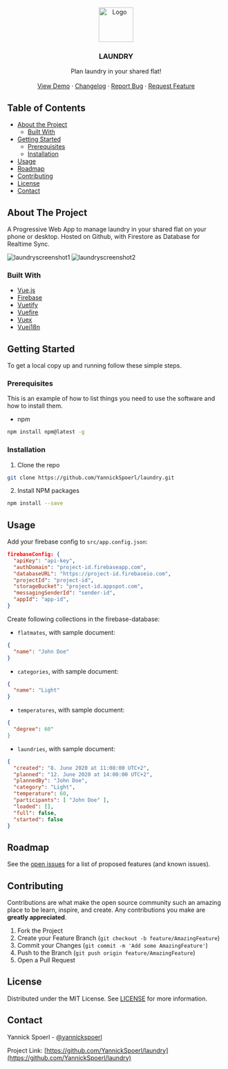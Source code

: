 <br />
<p align="center">
  <a href="https://github.com/YannickSpoerl/laundry">
    <img src="images/logo.png" alt="Logo" width="80" height="80">
  </a>

  <h3 align="center">LAUNDRY</h3>

  <p align="center">
    Plan laundry in your shared flat!
    <br />
    <br />
    <a href="https://laundry.yannickspoerl.de">View Demo</a>
    ·
    <a href="https://github.com/YannickSpoerl/laundry/blob/master/CHANGELOG.md">Changelog</a>
    ·
    <a href="https://github.com/YannickSpoerl/laundry/issues">Report Bug</a>
    ·
    <a href="https://github.com/YannickSpoerl/laundry/issues">Request Feature</a>
  </p>
</p>



<!-- TABLE OF CONTENTS -->
## Table of Contents

* [About the Project](#about-the-project)
  * [Built With](#built-with)
* [Getting Started](#getting-started)
  * [Prerequisites](#prerequisites)
  * [Installation](#installation)
* [Usage](#usage)
* [Roadmap](#roadmap)
* [Contributing](#contributing)
* [License](#license)
* [Contact](#contact)



<!-- ABOUT THE PROJECT -->
## About The Project

A Progressive Web App to manage laundry in your shared flat on your phone or desktop. Hosted on Github, with Firestore as Database for Realtime Sync.

![laundryscreenshot1]()
![laundryscreenshot2]()


### Built With

* [Vue.js](https://vuejs.org/)
* [Firebase](https://firebase.google.com/)
* [Vuetify](https://vuetifyjs.com)
* [Vuefire](https://vuefire.vuejs.org/)
* [Vuex](https://vuex.vuejs.org/)
* [Vuei18n](https://kazupon.github.io/vue-i18n/)



<!-- GETTING STARTED -->
## Getting Started

To get a local copy up and running follow these simple steps.

### Prerequisites

This is an example of how to list things you need to use the software and how to install them.
* npm
```sh
npm install npm@latest -g
```

### Installation
 
1. Clone the repo
```sh
git clone https://github.com/YannickSpoerl/laundry.git
```
2. Install NPM packages
```sh
npm install --save
```



<!-- USAGE EXAMPLES -->
## Usage

Add your firebase config to ``src/app.config.json``:
```json
firebaseConfig: {
  "apiKey": "api-key",
  "authDomain": "project-id.firebaseapp.com",
  "databaseURL": "https://project-id.firebaseio.com",
  "projectId": "project-id",
  "storageBucket": "project-id.appspot.com",
  "messagingSenderId": "sender-id",
  "appId": "app-id",
}
```

Create following collections in the firebase-database:

- ``flatmates``, with sample document:
```json
{
  "name": "John Doe"
}
```

- ``categories``, with sample document:
```json
{
  "name": "Light"
}
```
- ``temperatures``, with sample document:
```json
{
  "degree": 60"
}
```

- ``laundries``, with sample document:
```json
{
  "created": "8. June 2020 at 11:08:00 UTC+2",
  "planned": "12. June 2020 at 14:00:00 UTC+2",
  "plannedBy": "John Doe",
  "category": "Light",
  "temperature": 60,
  "participants": [ "John Doe" ],
  "loaded": [],
  "full": false,
  "started": false
}
```

<!-- ROADMAP -->
## Roadmap

See the [open issues](https://github.com/YannickSpoerl/laundry/issues) for a list of proposed features (and known issues).



<!-- CONTRIBUTING -->
## Contributing

Contributions are what make the open source community such an amazing place to be learn, inspire, and create. Any contributions you make are **greatly appreciated**.

1. Fork the Project
2. Create your Feature Branch (`git checkout -b feature/AmazingFeature`)
3. Commit your Changes (`git commit -m 'Add some AmazingFeature'`)
4. Push to the Branch (`git push origin feature/AmazingFeature`)
5. Open a Pull Request



<!-- LICENSE -->
## License

Distributed under the MIT License. See [LICENSE](https://github.com/YannickSpoerl/laundry/blob/master/LICENSE.md) for more information.



<!-- CONTACT -->
## Contact

Yannick Spoerl - [@yannickspoerl](https://twitter.com/yannickspoerl)

Project Link: [https://github.com/YannickSpoerl/laundry](https://github.com/YannickSpoerl/laundry)